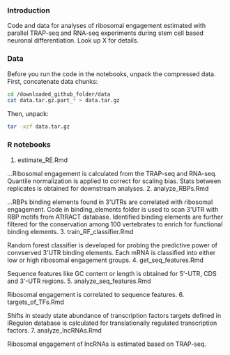 ### Introduction
Code and data for analyses of ribosomal engagement estimated with parallel TRAP-seq and RNA-seq experiments during stem cell based neuronal differentiation. Look up X for details.

### Data
Before you run the code in the notebooks, unpack the compressed data.
First, concatenate data chunks:
```bash
cd /downloaded_github_folder/data
cat data.tar.gz.part_* > data.tar.gz
```
Then, unpack:
```bash
tar -xzf data.tar.gz
```

### R notebooks
1. estimate_RE.Rmd

...Ribosomal engagement is calculated from the TRAP-seq and RNA-seq. Quantile normalization is applied to correct for scaling bias. Stats between replicates is obtained for downstream analyses.
2. analyze_RBPs.Rmd

...RBPs binding elements found in 3'UTRs are correlated with ribosomal engagement. Code in binding_elements folder is used to scan 3'UTR with RBP motifs from ATtRACT database. Identified binding elements are further filtered for the conservation among 100 vertebrates to enrich for functional binding elements.
3. train_RF_classifier.Rmd

Random forest classifier is developed for probing the predictive power of convserved 3'UTR binding elements. Each mRNA is classified into either low or high ribosomal engagement groups. 
4. get_seq_features.Rmd

Sequence features like GC content or length is obtained for 5'-UTR, CDS and 3'-UTR regions.
5. analyze_seq_features.Rmd

Ribosomal engagement is correlated to sequence features.
6. targets_of_TFs.Rmd

Shifts in steady state abundance of transcription factors targets defined in iRegulon database is calculated for translationally regulated transcription factors.
7. analyze_lncRNAs.Rmd

Ribosomal engagement of lncRNAs is estimated based on TRAP-seq.
